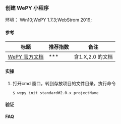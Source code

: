 ### 创建 WePY 小程序

环境： Win10;WePY 1.7.3;WebStrom 2019;

#### 参考

标题 | 推荐指数 | 备注   
---- | --------|-----
[WePY 官方文档](https://wepyjs.github.io/wepy-docs/index.html) | *** | 含1.X,2.0 的文档 


#### 实操

1. 打开cmd 窗口，转到存放项目的文件目录，执行命令 
   ```
   $ wepy init standard#2.0.x projectName
   ```


#### 验证


#### FAQ




